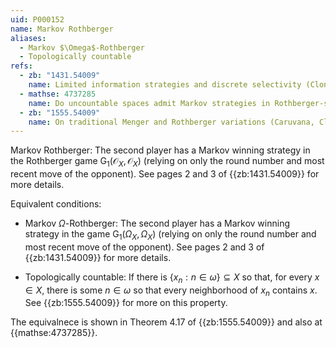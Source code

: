 ```yaml
---
uid: P000152
name: Markov Rothberger
aliases:
  - Markov $\Omega$-Rothberger
  - Topologically countable
refs:
  - zb: "1431.54009"
    name: Limited information strategies and discrete selectivity (Clontz & Holshouser)
  - mathse: 4737285
    name: Do uncountable spaces admit Markov strategies in Rothberger-style games?
  - zb: "1555.54009"
    name: On traditional Menger and Rothberger variations (Caruvana, Clontz, Holshouser)
---
```

Markov Rothberger: The second player has a Markov winning strategy in the Rothberger game $\mathsf{G}_1(\mathcal O_X,\mathcal O_X)$ (relying on only the round number and most recent move of the opponent). See pages 2 and 3 of {{zb:1431.54009}} for more details.

Equivalent conditions:

- Markov $\Omega$-Rothberger: The second player has a Markov winning strategy in the game $\mathsf{G}_1(\Omega_X,\Omega_X)$ (relying on only the round number and most recent move of the opponent). See pages 2 and 3 of {{zb:1431.54009}} for more details.

- Topologically countable: If there is $\{ x_n : n \in \omega \} \subseteq X$ so that, for every $x \in X$, there is some $n \in \omega$ so that every neighborhood of $x_n$ contains $x$. See {{zb:1555.54009}} for more on this property.

The equivalnece is shown in Theorem 4.17 of {{zb:1555.54009}} and also at {{mathse:4737285}}.
